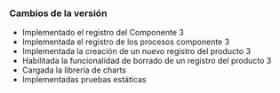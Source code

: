 <h3>Cambios de la versión</h3>

<ul>
    <li>Implementado el registro del Componente 3</li>
    <li>Implementada el registro de los procesos componente 3</li>
    <li>Implementada la creación de un nuevo registro del producto 3</li>
    <li>Habilitada la funcionalidad de borrado de un registro del producto 3</li>
    <li>Cargada la librería de charts</li>
    <li>Implementadas pruebas estáticas</li>
</ul>        